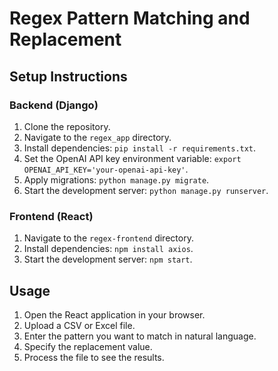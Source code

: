# Regex Pattern Matching and Replacement

## Setup Instructions

### Backend (Django)

1. Clone the repository.
2. Navigate to the `regex_app` directory.
3. Install dependencies: `pip install -r requirements.txt`.
4. Set the OpenAI API key environment variable: `export OPENAI_API_KEY='your-openai-api-key'`.
5. Apply migrations: `python manage.py migrate`.
6. Start the development server: `python manage.py runserver`.

### Frontend (React)

1. Navigate to the `regex-frontend` directory.
2. Install dependencies: `npm install axios`.
3. Start the development server: `npm start`.

## Usage

1. Open the React application in your browser.
2. Upload a CSV or Excel file.
3. Enter the pattern you want to match in natural language.
4. Specify the replacement value.
5. Process the file to see the results.
